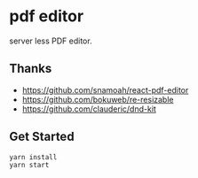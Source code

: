 # pdf editor
 server less PDF editor.
 
## Thanks
 - https://github.com/snamoah/react-pdf-editor
 - https://github.com/bokuweb/re-resizable
 - https://github.com/clauderic/dnd-kit

## Get Started
 ```shell
yarn install
yarn start
```
